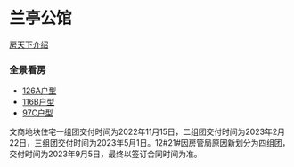 # 兰亭公馆
[房天下介绍](https://www.fang.com/xinfang/xian-3610191114/)

### 全景看房
- [126A户型](http://img360wcs.soufunimg.com/2019/05/29/xian/720/cdd37e9043cf4327b93f44ee30982670/html/index.html?nc=3610191114&type=quanjing&channel=newhouse&p=000&from=groupmessage&isappinstalled=0)
- [116B户型](http://img360wcs.soufunimg.com/2019/03/21/xian/720/c4e8d02c8d9348aaa56b77869c4fb5e7/html/index.html?nc=3610191114&type=quanjing&channel=newhouse&p=000&from=groupmessage&isappinstalled=0)
- [97C户型](http://img360wcs.soufunimg.com/2019/03/21/xian/720/46a50dd92f774d55b6a3cfe52095dacd/html/index.html?nc=3610191114&type=quanjing&channel=newhouse&p=000&from=groupmessage&isappinstalled=0)

文商地块住宅一组团交付时间为2022年11月15日，二组团交付时间为2023年2月22日，三组团交付时间为2023年5月1日。12#21#因房管局原因新划分为四组团，交付时间为2023年9月5日，最终以签订合同时间为准。
